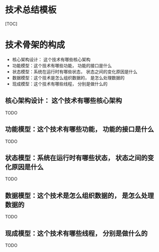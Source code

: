 # 技术总结模板

[TOC]

# 技术骨架的构成

- 核心架构设计： 这个技术有哪些核心架构
- 功能模型：这个技术有哪些功能， 功能的接口是什么
- 状态模型：系统在运行时有哪些状态， 状态之间的变化原因是什么
- 数据模型：这个技术是怎么组织数据的， 是怎么处理数据的
- 现成模型：这个技术有哪些线程， 分别是做什么的

## 核心架构设计： 这个技术有哪些核心架构

TODO

## 功能模型：这个技术有哪些功能， 功能的接口是什么

TODO

## 状态模型：系统在运行时有哪些状态， 状态之间的变化原因是什么

TODO

## 数据模型：这个技术是怎么组织数据的， 是怎么处理数据的

TODO

## 现成模型：这个技术有哪些线程， 分别是做什么的

TODO